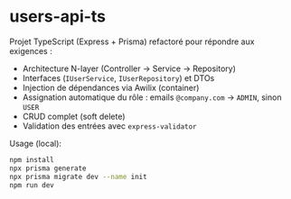 # users-api-ts

Projet TypeScript (Express + Prisma) refactoré pour répondre aux exigences :

- Architecture N-layer (Controller → Service → Repository)
- Interfaces (`IUserService`, `IUserRepository`) et DTOs
- Injection de dépendances via Awilix (container)
- Assignation automatique du rôle : emails `@company.com` → `ADMIN`, sinon `USER`
- CRUD complet (soft delete)
- Validation des entrées avec `express-validator`

Usage (local):
```bash
npm install
npx prisma generate
npx prisma migrate dev --name init
npm run dev
```
